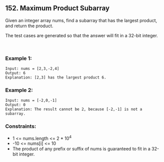 ## 152. Maximum Product Subarray

Given an integer array nums, find a 
subarray
 that has the largest product, and return the product.

The test cases are generated so that the answer will fit in a 32-bit integer.

<br>

### Example 1:

```
Input: nums = [2,3,-2,4]
Output: 6
Explanation: [2,3] has the largest product 6.

```

### Example 2:

```
Input: nums = [-2,0,-1]
Output: 0
Explanation: The result cannot be 2, because [-2,-1] is not a subarray.
```

### Constraints:

- 1 <= nums.length <= 2 * 10<sup>4</sup>
- -10 <= nums[i] <= 10
- The product of any prefix or suffix of nums is guaranteed to fit in a 32-bit integer.